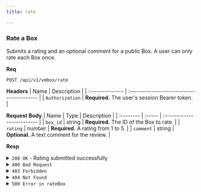 ```yaml
---
title: rate

---
```


### Rate a Box

Submits a rating and an optional comment for a public Box. A user can only rate each Box once.

**Req**
```
POST /api/v1/vmbox/rate
```

**Headers**
| Name            | Description                               |
| :-------------- | :---------------------------------------- |
| `Authorization` | **Required.** The user's session Bearer token. |

**Request Body**
| Name      | Type   | Description                |
| :-------- | :----- | :------------------------- |
| `box_id`  | string | **Required.** The ID of the Box to rate. |
| `rating`  | number | **Required.** A rating from 1 to 5. |
| `comment` | string | **Optional.** A text comment for the review. |

**Resp**
<details>
<summary><code>200 OK</code> - Rating submitted successfully</summary>
    
```json
{
  "code": 200,
  "message": "Rating submitted successfully",
  "data": {
    "box_id": "60d0fe4f5311236168a10b01",
    "new_rating_score": 4.5,
    "review_count": 10,
    "review_id": "60d0fe4f5311236168a10c01"
  }
}
```
</details>

<details>
<summary><code>400 Bad Request</code></summary>
    
Possible `message` values:
* `"Missing required fields: box_id and rating"`
* `"Rating must be between 1 and 5"`
* `"You have already rated this box"`
```json
{ "code": 400, "message": "...", "data": null }
```
</details>

<details>
<summary><code>403 Forbidden</code></summary>
    
```json
{ "code": 403, "message": "Cannot rate unapproved box", "data": null }
```
</details>

<details>
<summary><code>404 Not Found</code></summary>
    
```json
{ "code": 404, "message": "Box not found", "data": null }
```
</details>

<details>
<summary><code>500 Error in rateBox</code></summary>
    
```json
{ "code": 500, "message": "Internal Server Error" }
```
</details>